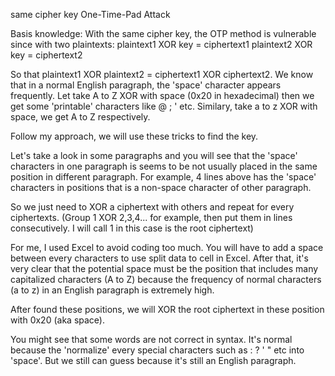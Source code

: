 same cipher key One-Time-Pad Attack 

Basis knowledge: 
With the same cipher key, the OTP method is vulnerable since with two plaintexts:
plaintext1 XOR key = ciphertext1
plaintext2 XOR key = ciphertext2

So that plaintext1 XOR plaintext2 = ciphertext1 XOR ciphertext2.
We know that in a normal English paragraph, the 'space' character appears frequently.
Let take A to Z XOR with space (0x20 in hexadecimal) then we get some 'printable' characters like @ ; ' etc.
Similary, take a to z XOR with space, we get A to Z respectively.


Follow my approach, we will use these tricks to find the key. 

Let's take a look in some paragraphs and you will see that the 'space' characters in one paragraph is seems to be not usually placed in the same position in different paragraph.
For example, 4 lines above has the 'space' characters in positions that is a non-space character of other paragraph.

So we just need to XOR a ciphertext with others and repeat for every ciphertexts. (Group 1 XOR 2,3,4... for example, then put them in lines consecutively. I will call 1 in this case is the root ciphertext)

For me, I used Excel to avoid coding too much. You will have to add a space between every characters to use split data to cell in Excel.
After that, it's very clear that the potential space must be the position that includes many capitalized characters (A to Z) because the frequency of normal characters (a to z) in an English paragraph is extremely high.

After found these positions, we will XOR the root ciphertext in these position with 0x20 (aka space).

You might see that some words are not correct in syntax. It's normal because the 'normalize' every special characters such as : ? ' " etc into 'space'. But we still can guess because it's still an English paragraph. 

